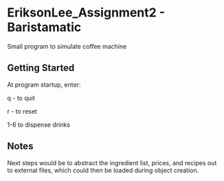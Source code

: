 # EriksonLee_Assignment2 - Baristamatic

Small program to simulate coffee machine

## Getting Started

At program startup, enter:

q - to quit

r - to reset 

1-6 to dispense drinks

## Notes

Next steps would be to abstract the ingredient list, prices, and recipes out to external files, which could then be loaded during object creation. 
